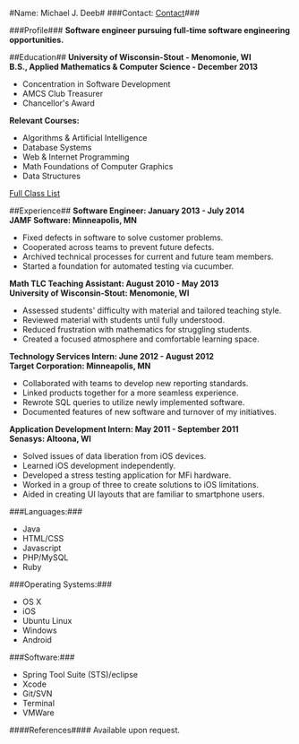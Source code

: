 #Name: Michael J. Deeb#
###Contact: [Contact](http://michaeljdeeb.com/contact.html)###


###Profile###
**Software engineer pursuing full-time software engineering opportunities.**

##Education##
**University of Wisconsin-Stout - Menomonie, WI**  
**B.S., Applied Mathematics & Computer Science - December 2013**

- Concentration in Software Development
- AMCS Club Treasurer
- Chancellor's Award  

**Relevant Courses:**

- Algorithms & Artificial Intelligence
- Database Systems
- Web & Internet Programming
- Math Foundations of Computer Graphics
- Data Structures

[Full Class List](http://michaeljdeeb.com/class-list.html)

##Experience##
**Software Engineer: January 2013 - July 2014**  
**JAMF Software: Minneapolis, MN**

- Fixed defects in software to solve customer problems.
- Cooperated across teams to prevent future defects.
- Archived technical processes for current and future team members.
- Started a foundation for automated testing via cucumber.

**Math TLC Teaching Assistant: August 2010 - May 2013**  
**University of Wisconsin-Stout: Menomonie, WI**

- Assessed students' difficulty with material and tailored teaching style.
- Reviewed material with students until fully understood.
- Reduced frustration with mathematics for struggling students.
- Created a focused atmosphere and comfortable learning space.

**Technology Services Intern: June 2012 - August 2012**  
**Target Corporation: Minneapolis, MN**

- Collaborated with teams to develop new reporting standards.
- Linked products together for a more seamless experience.
- Rewrote SQL queries to utilize newly implemented software.
- Documented features of new software and turnover of my initiatives.

**Application Development Intern: May 2011 - September 2011**  
**Senasys: Altoona, WI**

- Solved issues of data liberation from iOS devices.
- Learned iOS development independently.
- Developed a stress testing application for MFi hardware.
- Worked in a group of three to create solutions to iOS limitations.
- Aided in creating UI layouts that are familiar to smartphone users.

###Languages:###
- Java
- HTML/CSS
- Javascript
- PHP/MySQL
- Ruby

###Operating Systems:###
- OS X
- iOS
- Ubuntu Linux
- Windows
- Android

###Software:###
- Spring Tool Suite (STS)/eclipse
- Xcode
- Git/SVN
- Terminal
- VMWare

####References####
Available upon request.
